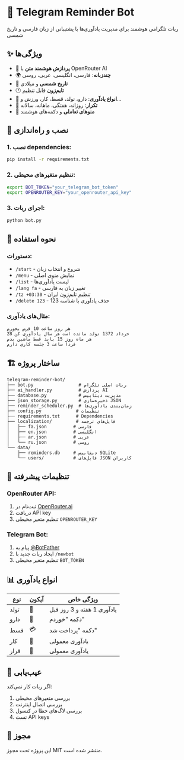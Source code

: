 # 🤖 Telegram Reminder Bot

ربات تلگرامی هوشمند برای مدیریت یادآوری‌ها با پشتیبانی از زبان فارسی و تاریخ شمسی

## ✨ ویژگی‌ها

- 🧠 **پردازش هوشمند متن** با OpenRouter AI
- 🌍 **چندزبانه**: فارسی، انگلیسی، عربی، روسی
- 📅 **تاریخ شمسی** و میلادی
- 🕐 **تایم‌زون** قابل تنظیم
- 💊 **انواع یادآوری**: دارو، تولد، قسط، کار، ورزش و...
- 🔄 **تکرار**: روزانه، هفتگی، ماهانه، سالانه
- 📱 **منوهای تعاملی** و دکمه‌های هوشمند

## 🚀 نصب و راه‌اندازی

### 1. نصب dependencies:
```bash
pip install -r requirements.txt
```

### 2. تنظیم متغیرهای محیطی:
```bash
export BOT_TOKEN="your_telegram_bot_token"
export OPENROUTER_KEY="your_openrouter_api_key"
```

### 3. اجرای ربات:
```bash
python bot.py
```

## 📝 نحوه استفاده

### دستورات:
- `/start` - شروع و انتخاب زبان
- `/menu` - نمایش منوی اصلی  
- `/list` - لیست یادآوری‌ها
- `/lang fa` - تغییر زبان به فارسی
- `/tz +03:30` - تنظیم تایم‌زون ایران
- `/delete 123` - حذف یادآوری با شناسه 123

### مثال‌های یادآوری:
```
هر روز ساعت 10 قرص بخورم
28 خرداد 1372 تولد مائده است هر سال یادآوری کن  
هر ماه روز 15 باید قسط ماشین بدم
فردا ساعت 3 جلسه کاری دارم
```

## 🏗 ساختار پروژه

```
telegram-reminder-bot/
├── bot.py                 # ربات اصلی تلگرام
├── ai_handler.py          # پردازش AI
├── database.py            # مدیریت دیتابیس
├── json_storage.py        # ذخیره‌سازی JSON
├── reminder_scheduler.py  # زمان‌بندی یادآوری‌ها
├── config.py             # تنظیمات
├── requirements.txt      # Dependencies
├── localization/         # فایل‌های ترجمه
│   ├── fa.json          # فارسی
│   ├── en.json          # انگلیسی
│   ├── ar.json          # عربی
│   └── ru.json          # روسی
└── data/
    ├── reminders.db     # دیتابیس SQLite
    └── users/           # فایل‌های JSON کاربران
```

## 🔧 تنظیمات پیشرفته

### OpenRouter API:
1. ثبت‌نام در [OpenRouter.ai](https://openrouter.ai)
2. دریافت API key
3. تنظیم متغیر محیطی `OPENROUTER_KEY`

### Telegram Bot:
1. پیام به [@BotFather](https://t.me/botfather)
2. ایجاد ربات جدید با `/newbot`
3. تنظیم متغیر محیطی `BOT_TOKEN`

## 📊 انواع یادآوری

| نوع | آیکون | ویژگی خاص |
|-----|-------|------------|
| تولد | 🎂 | یادآوری 1 هفته و 3 روز قبل |
| دارو | 💊 | دکمه "خوردم" |
| قسط | 💳 | دکمه "پرداخت شد" |
| کار | 💼 | یادآوری معمولی |
| قرار | 📅 | یادآوری معمولی |

## 🐛 عیب‌یابی

اگر ربات کار نمی‌کند:
1. بررسی متغیرهای محیطی
2. بررسی اتصال اینترنت
3. بررسی لاگ‌های خطا در کنسول
4. تست API keys

## 📄 مجوز

این پروژه تحت مجوز MIT منتشر شده است.